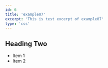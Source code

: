 ```yaml
---
id: 6
title: 'example07'
excerpt: 'This is test excerpt of example07'
type: 'css'
---
```


## Heading Two

* Item 1
* Item 2